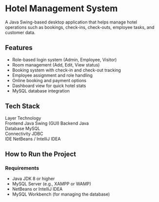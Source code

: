 #  Hotel Management System

A Java Swing-based desktop application that helps manage hotel operations such as bookings, check-ins, check-outs, employee tasks, and customer data.



##  Features

-  Role-based login system (Admin, Employee, Visitor)
- Room management (Add, Edit, View status)
-  Booking system with check-in and check-out tracking
-  Employee assignment and role handling
-  Online booking and payment options
-  Dashboard view for quick hotel stats
-  MySQL database integration



##  Tech Stack

 Layer          Technology    
 Frontend       Java Swing (GUI) 
 Backend        Java            
 Database       MySQL           
 Connectivity   JDBC            
 IDE            NetBeans / IntelliJ IDEA 



## How to Run the Project

###  Requirements
- Java JDK 8 or higher
- MySQL Server (e.g., XAMPP or WAMP)
- NetBeans or IntelliJ IDEA
- MySQL Workbench (for managing the database)




